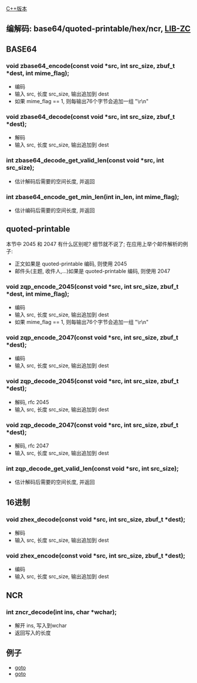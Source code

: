 
[C++版本](./encode_cpp.md)

## 编解码: base64/quoted-printable/hex/ncr, [LIB-ZC](./README.md)

## BASE64

### void zbase64_encode(const void *src, int src_size, zbuf_t *dest, int mime_flag);

* 编码
* 输入 src, 长度 src_size, 输出追加到 dest
* 如果 mime_flag == 1, 则每输出76个字节会追加一组 "\r\n"

### void zbase64_decode(const void *src, int src_size, zbuf_t *dest);

* 解码
* 输入 src, 长度 src_size, 输出追加到 dest

### int zbase64_decode_get_valid_len(const void *src, int src_size);

* 估计解码后需要的空间长度, 并返回

### int zbase64_encode_get_min_len(int in_len, int mime_flag);

* 估计编码后需要的空间长度, 并返回

## quoted-printable

本节中 2045 和 2047 有什么区别呢? 细节就不说了; 在应用上举个邮件解析的例子:

* 正文如果是 quoted-printable 编码, 则使用 2045
* 邮件头(主题, 收件人,...)如果是 quoted-printable 编码, 则使用 2047

### void zqp_encode_2045(const void *src, int src_size, zbuf_t *dest, int mime_flag);

* 编码
* 输入 src, 长度 src_size, 输出追加到 dest
* 如果 mime_flag == 1, 则每输出76个字节会追加一组 "\r\n"

### void zqp_encode_2047(const void *src, int src_size, zbuf_t *dest);

* 编码
* 输入 src, 长度 src_size, 输出追加到 dest

### void zqp_decode_2045(const void *src, int src_size, zbuf_t *dest);

* 解码, rfc 2045
* 输入 src, 长度 src_size, 输出追加到 dest

### void zqp_decode_2047(const void *src, int src_size, zbuf_t *dest);

* 解码, rfc 2047
* 输入 src, 长度 src_size, 输出追加到 dest

### int zqp_decode_get_valid_len(const void *src, int src_size);

* 估计解码后需要的空间长度, 并返回

## 16进制

### void zhex_decode(const void *src, int src_size, zbuf_t *dest);

* 解码
* 输入 src, 长度 src_size, 输出追加到 dest

### void zhex_encode(const void *src, int src_size, zbuf_t *dest);

* 编码
* 输入 src, 长度 src_size, 输出追加到 dest


## NCR

### int zncr_decode(int ins, char *wchar);

* 解开 ins, 写入到wchar
* 返回写入的长度

## 例子

* [goto](../sample/encode/base64.c)
* [goto](../sample/encode/quoted_printable.c)

